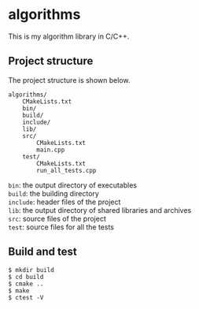 # algorithms

This is my algorithm library in C/C++.

## Project structure

The project structure is shown below.

```
algorithms/
    CMakeLists.txt
    bin/
    build/
    include/
    lib/
    src/
        CMakeLists.txt
        main.cpp
    test/
        CMakeLists.txt
        run_all_tests.cpp
```

`bin`: the output directory of executables  
`build`: the building directory  
`include`: header files of the project  
`lib`: the output directory of shared libraries and archives  
`src`: source files of the project  
`test`: source files for all the tests

## Build and test

```
$ mkdir build
$ cd build
$ cmake ..
$ make
$ ctest -V
```